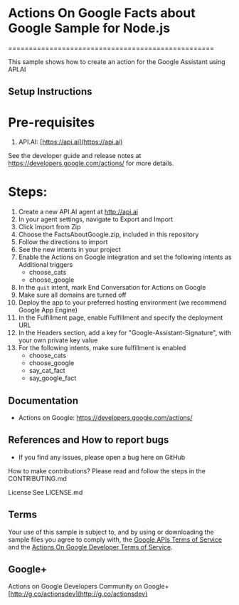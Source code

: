 # Actions On Google Facts about Google Sample for Node.js
==================================================

This sample shows how to create an action for the Google Assistant using API.AI


## Setup Instructions

# Pre-requisites
 1. API.AI: [https://api.ai](https://api.ai)

See the developer guide and release notes at https://developers.google.com/actions/ for more details.

# Steps:
1. Create a new API.AI agent at http://api.ai
1. In your agent settings, navigate to Export and Import
1. Click Import from Zip
1. Choose the FactsAboutGoogle.zip, included in this repository
1. Follow the directions to import
1. See the new intents in your project
1. Enable the Actions on Google integration and set the following intents as Additional triggers
    * choose_cats
    * choose_google
1. In the ```quit``` intent, mark End Conversation for Actions on Google
1. Make sure all domains are turned off
1. Deploy the app to your preferred hosting environment (we recommend Google App Engine)
1. In the Fulfillment page, enable Fulfillment and specify the deployment URL
1. In the Headers section, add a key for "Google-Assistant-Signature", with your own private key value
1. For the following intents, make sure fulfillment is enabled
    * choose_cats
    * choose_google
    * say_cat_fact
    * say_google_fact

## Documentation
* Actions on Google: https://developers.google.com/actions/

## References and How to report bugs
* If you find any issues, please open a bug here on GitHub

How to make contributions?
Please read and follow the steps in the CONTRIBUTING.md

License
See LICENSE.md

## Terms
Your use of this sample is subject to, and by using or downloading the sample files you agree to comply with, the [Google APIs Terms of Service](https://developers.google.com/terms/) and the [Actions On Google Developer Terms of Service](https://developers.google.com/actions/docs/terms/).

## Google+
Actions on Google Developers Community on Google+ [http://g.co/actionsdev](http://g.co/actionsdev)
